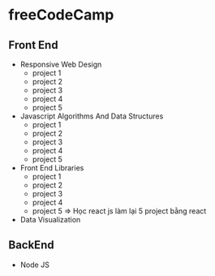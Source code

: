 # freeCodeCamp
## Front End
- Responsive Web Design
  + project 1
  + project 2
  + project 3
  + project 4
  + project 5
- Javascript Algorithms And Data Structures
  + project 1
  + project 2
  + project 3
  + project 4
  + project 5
- Front End Libraries
  + project 1
  + project 2
  + project 3
  + project 4
  + project 5
  => Học react js làm lại 5 project bằng react 
- Data Visualization
## BackEnd
- Node JS

